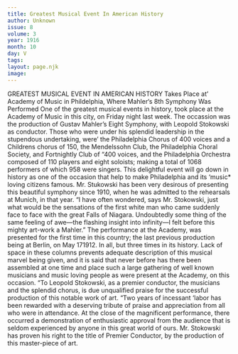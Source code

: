```yaml
---
title: Greatest Musical Event In American History
author: Unknown
issue: 8
volume: 3
year: 1916
month: 10
day: V
tags:
layout: page.njk
image:
---
```

GREATEST MUSICAL EVENT IN AMERICAN HISTORY    Takes Place at’ Academy of Music in Phildelphia, Where Mahler‘s 8th Symphony Was Performed      One of the greatest musical events in history, took place at the Academy of Music in this city, on Friday night last week. The occassion was the production of Gustav Mahler’s Eight Symphony, with Leopold Stokowski as conductor. Those who were under his splendid leadership in the stupendous undertaking, were’ the Philadelphia Chorus of 400 voices and a Childrens chorus of 150, the Mendelssohn Club, the Philadelphia Choral Society, and Fortnightly Club of “400 voices, and the Philadelphia Orchestra composed of 110 players and eight soloists; making a total of 1068 performers of which 958 were singers. This delightful event will go down in history as one of the occasion that help to make Philadelphia and its ‘music* loving citizens famous. Mr. Stukowski has been very desirous of presenting this beautiful symphony since 1910, when he was admitted to the rehearsals at Munich, in that year. “I have often wondered, says Mr. Stokowski, just what would be the sensations of the first white man who came suddenly face to face with the great Falls of Niagara. Undoubtedly some thing of the same feeling of awe—the flashing insight into infinity—I felt before this mighty art-work a Mahler.”       The performance at the Academy, was presented for the first time in this country; the last previous production being at Berlin, on May 171912. In all, but three times in its history.       Lack of space in these columns prevents adequate description of this musical marvel being given, and it is said that never before has there been assembled at one time and place such a large gathering of well known musicians and music loving people as were present at the Academy, on this occasion.       “To Leopold Stokowski, as a premier conductor, the musicians and the splendid chorus, is due unqualified praise for the successful production of this notable work of art.       “Two years of incessant ‘labor has been rewarded with a deserving tribute of praise and appreciation from all who were in attendance.       At the close of the magnificent performance, there occurred a demonstration of enthusiastic approval from the audience that is seldom experienced by anyone in this great world of ours. Mr. Stokowski has proven his right to the title of Premier Conductor, by the production of this master-piece of art.    


